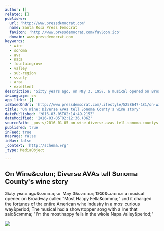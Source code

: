 ```yaml
---
author: []
related: []
publisher:
  url: 'http://www.pressdemocrat.com'
  name: Santa Rosa Press Democrat
  favicon: 'http://www.pressdemocrat.com/favicon.ico'
  domain: www.pressdemocrat.com
keywords:
  - wine
  - sonoma
  - ava
  - napa
  - fountaingrove
  - valley
  - sub-region
  - county
  - area
  - excellent
description: "Sixty years ago, on May 3, 1956, a musical opened on Broadway called \"Most Happy Fella,\" and it changed the fortunes of the entire American wine industry in a most curious way. The musical had a showstopper song with a line that said, \"I'm the most happy fella in the whole Napa Valley.\""
inLanguage: en
app_links: []
isBasedOnUrl: 'http://www.pressdemocrat.com/lifestyle/5258647-181/on-wine-diverse-avas-tell'
title: "On Wine: Diverse AVAs tell Sonoma County's wine story"
datePublished: '2016-03-05T02:14:49.215Z'
dateModified: '2016-03-05T02:12:36.406Z'
sourcePath: _posts/2016-03-05-on-wine-diverse-avas-tell-sonoma-countys-wine-story.md
published: true
inFeed: true
hasPage: false
inNav: false
_context: 'http://schema.org'
_type: MediaObject

---
```

<article style=""><h1>On Wine&amp;colon; Diverse AVAs tell Sonoma County's wine story</h1><p>Sixty years ago&amp;comma; on May 3&amp;comma; 1956&amp;comma; a musical opened on Broadway called "Most Happy Fella&amp;comma;" and it changed the fortunes of the entire American wine industry in a most curious way&amp;period; The musical had a showstopper song with a line that said&amp;comma; "I'm the most happy fella in the whole Napa Valley&amp;period;"</p><img src="http://www.pressdemocrat.com/csp/mediapool/sites/dt.common.streams.StreamServer.cls?STREAMOID=Wj$lEEjF58cl0IX4naHLSc$daE2N3K4ZzOUsqbU5sYuEGMH$klVCQWWrHdiD6915WCsjLu883Ygn4B49Lvm9bPe2QeMKQdVeZmXF$9l$4uCZ8QDXhaHEp3rvzXRJFdy0KqPHLoMevcTLo3h8xh70Y6N_U_CryOsw6FTOdKL_jpQ-&amp;CONTENTTYPE=image/jpeg" /></article>
